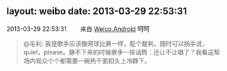 layout: weibo
date: 2013-03-29 22:53:31
---
2013-03-29 22:53:31  &nbsp;&nbsp;&nbsp;&nbsp;&nbsp;&nbsp; 来自 <a href="http://app.weibo.com/t/feed/l4RWD" rel="nofollow">Weico.Android</a>
呵呵
>  @毛利: 我是歌手应该像网球比赛一样，配个裁判，随时可以扬手说，quiet，please。静不下来的时候歌手一摔话筒：还让不让唱了？我看这帮场内观众个个都需要一碗热干面扣头上冷静下。 ​​​
